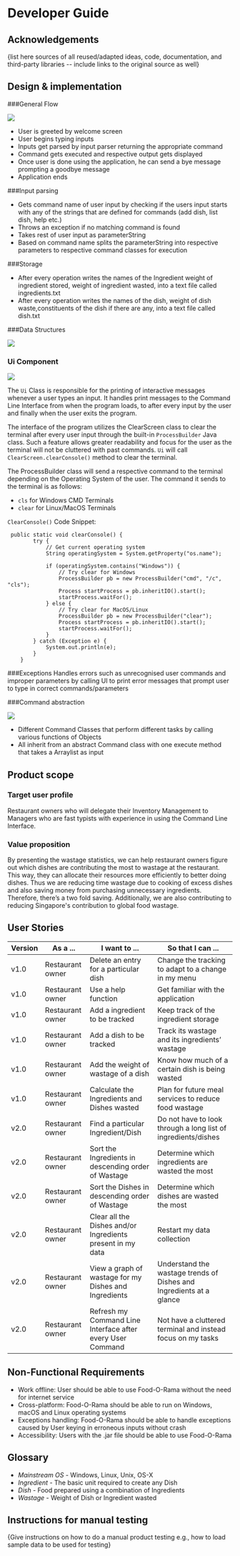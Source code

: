# Developer Guide

## Acknowledgements

{list here sources of all reused/adapted ideas, code, documentation, and third-party libraries -- include links to the original source as well}

## Design & implementation

###General Flow

![](images/main_sequence.png)

* User is greeted by welcome screen
* User begins typing inputs
* Inputs get parsed by input parser returning the appropriate command
* Command gets executed and respective output gets displayed
* Once user is done using the application, he can send a bye message prompting a goodbye message
* Application ends

###Input parsing
* Gets command name of user input by checking if the users input starts with any of the strings that are defined for commands (add dish, list dish, help etc.)
* Throws an exception if no matching command is found
* Takes rest of user input as parameterString
* Based on command name splits the parameterString into respective parameters to respective command classes for execution

###Storage
* After every operation writes the names of the Ingredient weight of ingredient stored, weight of ingredient wasted, into a text file called ingredients.txt
* After every operation writes the names of the dish, weight of dish waste,constituents of the dish if there are any, into a text file called dish.txt


###Data Structures

![](images/dish_ingredient.png)


### Ui Component

![](images/UiClass.png)

The `Ui` Class is responsible for the printing of interactive messages whenever a user types an input. It handles print messages to the Command Line Interface from when the program loads, to after every input by the user and finally when the user exits the program.

The interface of the program utilizes the ClearScreen class to clear the terminal after every user input through the built-in `ProcessBuilder` Java class. Such a feature allows greater readability and focus for the user as the terminal will not be cluttered with past commands.
`Ui` will call `ClearScreen.clearConsole()` method to clear the terminal.

The ProcessBuilder class will send a respective command to the terminal depending on the Operating System of the user.
The command it sends to the terminal is as follows:
* `cls` for Windows CMD Terminals
* `clear` for Linux/MacOS Terminals

`ClearConsole()` Code Snippet:
```
 public static void clearConsole() {
        try {
            // Get current operating system
            String operatingSystem = System.getProperty("os.name");

            if (operatingSystem.contains("Windows")) {
                // Try clear for Windows
                ProcessBuilder pb = new ProcessBuilder("cmd", "/c", "cls");
                Process startProcess = pb.inheritIO().start();
                startProcess.waitFor();
            } else {
                // Try clear for MacOS/Linux
                ProcessBuilder pb = new ProcessBuilder("clear");
                Process startProcess = pb.inheritIO().start();
                startProcess.waitFor();
            }
        } catch (Exception e) {
            System.out.println(e);
        }
    }
```
###Exceptions
Handles errors such as unrecognised user commands and improper parameters by calling UI to print error messages that prompt user to type in correct commands/parameters


###Command abstraction

![](images/command.png)

* Different Command Classes that perform different tasks by calling various functions of Objects  
* All inherit from an abstract Command class with one execute method that takes a Arraylist<String> as input


## Product scope
### Target user profile

Restaurant owners who will delegate their Inventory Management to Managers who are fast typists with experience in using
the Command Line Interface.

### Value proposition

By presenting the wastage statistics, we can help restaurant owners figure out which dishes are contributing the most to
wastage at the restaurant. This way, they can allocate their resources more efficiently to better doing dishes. Thus we 
are reducing time wastage due to cooking of excess dishes and also saving money from purchasing unnecessary ingredients. 
Therefore, there’s a two fold saving. Additionally, we are also contributing to reducing Singapore's contribution to 
global food wastage.


## User Stories

|Version| As a ... | I want to ... | So that I can ...|
|--------|----------|---------------|------------------|
|v1.0|Restaurant owner|Delete an entry for a particular dish|Change the tracking to adapt to a change in my menu|
|v1.0|Restaurant owner| Use a help function|Get familiar with the application|
|v1.0|Restaurant owner|Add a ingredient to be tracked|Keep track of the ingredient storage|
|v1.0|Restaurant owner|Add a dish to be tracked|Track its wastage and its ingredients’ wastage|
|v1.0|Restaurant owner|Add the weight of wastage of a dish|Know how much of a certain dish is being wasted|
|v1.0|Restaurant owner|Calculate the Ingredients and Dishes wasted|Plan for future meal services to reduce food wastage|
|v2.0|Restaurant owner|Find a particular Ingredient/Dish|Do not have to look through a long list of ingredients/dishes|
|v2.0|Restaurant owner|Sort the Ingredients in descending order of Wastage|Determine which ingredients are wasted the most|
|v2.0|Restaurant owner|Sort the Dishes in descending order of Wastage|Determine which dishes are wasted the most|
|v2.0|Restaurant owner|Clear all the Dishes and/or Ingredients present in my data|Restart my data collection|
|v2.0|Restaurant owner|View a graph of wastage for my Dishes and Ingredients|Understand the wastage trends of Dishes and Ingredients at a glance|
|v2.0|Restaurant owner|Refresh my Command Line Interface after every User Command|Not have a cluttered terminal and instead focus on my tasks|
## Non-Functional Requirements

* Work offline: User should be able to use Food-O-Rama without the need for internet service
* Cross-platform: Food-O-Rama should be able to run on Windows, macOS and Linux operating systems
* Exceptions handling: Food-O-Rama should be able to handle exceptions caused by User keying in erroneous inputs 
without crash
* Accessibility: Users with the .jar file should be able to use Food-O-Rama 



## Glossary

* <i>Mainstream OS </i> - Windows, Linux, Unix, OS-X
* <i>Ingredient </i> - The basic unit required to create any Dish
* <i>Dish </i> - Food prepared using a combination of Ingredients
* <i>Wastage </i> - Weight of Dish or Ingredient wasted

## Instructions for manual testing

{Give instructions on how to do a manual product testing e.g., how to load sample data to be used for testing}
